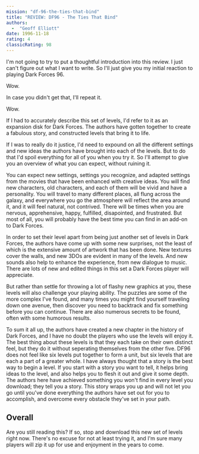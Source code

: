 ```yaml
---
mission: "df-96-the-ties-that-bind"
title: "REVIEW: DF96 - The Ties That Bind"
authors: 
  -  "Geoff Elliott"
date: 1996-11-18
rating: 4
classicRating: 98
---
```


I'm not going to try to put a thoughtful introduction into this review. I just can't figure out what I want to write. So I'll just give you my initial reaction to playing Dark Forces 96.

Wow.

In case you didn't get that, I'll repeat it.

Wow.

If I had to accurately describe this set of levels, I'd refer to it as an expansion disk for Dark Forces. The authors have gotten together to create a fabulous story, and constructed levels that bring it to life.

If I was to really do it justice, I'd need to expound on all the different settings and new ideas the authors have brought into each of the levels. But to do that I'd spoil everything for all of you when you try it. So I'll attempt to give you an overview of what you can expect, without ruining it.

You can expect new settings, settings you recognize, and adapted settings from the movies that have been enhanced with creative ideas. You will find new characters, old characters, and each of them will be vivid and have a personality. You will travel to many different places, all flung across the galaxy, and everywhere you go the atmosphere will reflect the area around it, and it will feel natural, not contrived. There will be times when you are nervous, apprehensive, happy, fulfilled, disapointed, and frustrated. But most of all, you will probably have the best time you can find in an add-on to Dark Forces.

In order to set their level apart from being just another set of levels in Dark Forces, the authors have come up with some new surprises, not the least of which is the extensive amount of artwork that has been done. New textures cover the walls, and new 3DOs are evident in many of the levels. And new sounds also help to enhance the experience, from new dialogue to music. There are lots of new and edited things in this set a Dark Forces player will appreciate.

But rather than settle for throwing a lot of flashy new graphics at you, these levels will also challenge your playing ability. The puzzles are some of the more complex I've found, and many times you might find yourself traveling down one avenue, then discover you need to backtrack and fix something before you can continue. There are also numerous secrets to be found, often with some humorous results.

To sum it all up, the authors have created a new chapter in the history of Dark Forces, and I have no doubt the players who use the levels will enjoy it. The best thing about these levels is that they each take on their own distinct feel, but they do it without seperating themselves from the other five. DF96 does not feel like six levels put together to form a unit, but six levels that are each a part of a greater whole. I have always thought that a story is the best way to begin a level. If you start with a story you want to tell, it helps bring ideas to the level, and also helps you to flesh it out and give it some depth. The authors here have achieved something you won't find in every level you download; they tell you a story. This story wraps you up and will not let you go until you've done everything the authors have set out for you to accomplish, and overcome every obstacle they've set in your path.

## Overall

Are you still reading this? If so, stop and download this new set of levels right now. There's no excuse for not at least trying it, and I'm sure many players will zip it up for use and enjoyment in the years to come.